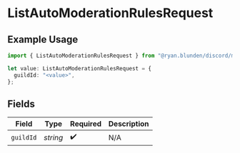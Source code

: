 # ListAutoModerationRulesRequest

## Example Usage

```typescript
import { ListAutoModerationRulesRequest } from "@ryan.blunden/discord/models/operations";

let value: ListAutoModerationRulesRequest = {
  guildId: "<value>",
};
```

## Fields

| Field              | Type               | Required           | Description        |
| ------------------ | ------------------ | ------------------ | ------------------ |
| `guildId`          | *string*           | :heavy_check_mark: | N/A                |